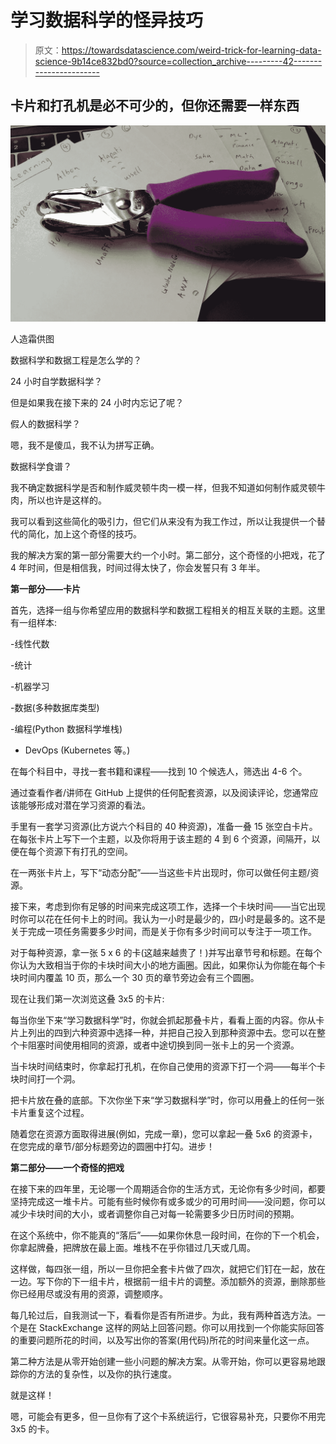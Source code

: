# 学习数据科学的怪异技巧

> 原文：<https://towardsdatascience.com/weird-trick-for-learning-data-science-9b14ce832bd0?source=collection_archive---------42----------------------->

## 卡片和打孔机是必不可少的，但你还需要一样东西

![](img/213d8d5a7bbd67dd4cd689b4dd8c3f35.png)

人造霜供图

数据科学和数据工程是怎么学的？

24 小时自学数据科学？

但是如果我在接下来的 24 小时内忘记了呢？

假人的数据科学？

嗯，我不是傻瓜，我不认为拼写正确。

数据科学食谱？

我不确定数据科学是否和制作威灵顿牛肉一模一样，但我不知道如何制作威灵顿牛肉，所以也许是这样的。

我可以看到这些简化的吸引力，但它们从来没有为我工作过，所以让我提供一个替代的简化，加上这个奇怪的技巧。

我的解决方案的第一部分需要大约一个小时。第二部分，这个奇怪的小把戏，花了 4 年时间，但是相信我，时间过得太快了，你会发誓只有 3 年半。

**第一部分——卡片**

首先，选择一组与你希望应用的数据科学和数据工程相关的相互关联的主题。这里有一组样本:

-线性代数

-统计

-机器学习

-数据(多种数据库类型)

-编程(Python 数据科学堆栈)

- DevOps (Kubernetes 等。)

在每个科目中，寻找一套书籍和课程——找到 10 个候选人，筛选出 4-6 个。

通过查看作者/讲师在 GitHub 上提供的任何配套资源，以及阅读评论，您通常应该能够形成对潜在学习资源的看法。

手里有一套学习资源(比方说六个科目的 40 种资源)，准备一叠 15 张空白卡片。在每张卡片上写下一个主题，以及你将用于该主题的 4 到 6 个资源，间隔开，以便在每个资源下有打孔的空间。

在一两张卡片上，写下“动态分配”——当这些卡片出现时，你可以做任何主题/资源。

接下来，考虑到你有足够的时间来完成这项工作，选择一个卡块时间——当它出现时你可以花在任何卡上的时间。我认为一小时是最少的，四小时是最多的。这不是关于完成一项任务需要多少时间，而是关于你有多少时间可以专注于一项工作。

对于每种资源，拿一张 5 x 6 的卡(这越来越贵了！)并写出章节号和标题。在每个你认为大致相当于你的卡块时间大小的地方画圈。因此，如果你认为你能在每个卡块时间内覆盖 10 页，那么一个 30 页的章节旁边会有三个圆圈。

现在让我们第一次浏览这叠 3x5 的卡片:

每当你坐下来“学习数据科学”时，你就会抓起那叠卡片，看看上面的内容。你从卡片上列出的四到六种资源中选择一种，并把自己投入到那种资源中去。您可以在整个卡阻塞时间使用相同的资源，或者中途切换到同一张卡上的另一个资源。

当卡块时间结束时，你拿起打孔机，在你自己使用的资源下打一个洞——每半个卡块时间打一个洞。

把卡片放在叠的底部。下次你坐下来“学习数据科学”时，你可以用叠上的任何一张卡片重复这个过程。

随着您在资源方面取得进展(例如，完成一章)，您可以拿起一叠 5x6 的资源卡，在您完成的章节/部分标题旁边的圆圈中打勾。进步！

**第二部分——一个奇怪的把戏**

在接下来的四年里，无论哪一个周期适合你的生活方式，无论你有多少时间，都要坚持完成这一堆卡片。可能有些时候你有或多或少的可用时间——没问题，你可以减少卡块时间的大小，或者调整你自己对每一轮需要多少日历时间的预期。

在这个系统中，你不能真的“落后”——如果你休息一段时间，在你的下一个机会，你拿起牌叠，把牌放在最上面。堆栈不在乎你错过几天或几周。

这样做，每四张一组，所以一旦你把全套卡片做了四次，就把它们钉在一起，放在一边。写下你的下一组卡片，根据前一组卡片的调整。添加额外的资源，删除那些你已经用尽或没有用的资源，调整顺序。

每几轮过后，自我测试一下，看看你是否有所进步。为此，我有两种首选方法。一个是在 StackExchange 这样的网站上回答问题。你可以用找到一个你能实际回答的重要问题所花的时间，以及写出你的答案(用代码)所花的时间来量化这一点。

第二种方法是从零开始创建一些小问题的解决方案。从零开始，你可以更容易地跟踪你的方法的复杂性，以及你的执行速度。

就是这样！

嗯，可能会有更多，但一旦你有了这个卡系统运行，它很容易补充，只要你不用完 3x5 的卡。